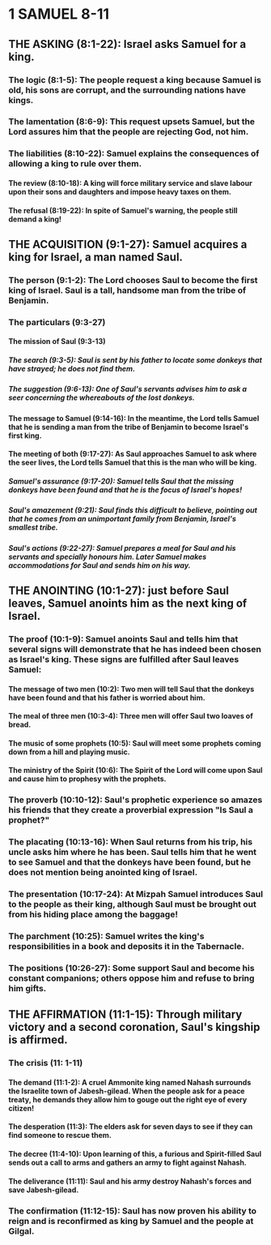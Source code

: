 ---
---
# 1 SAMUEL 8-11 
## THE ASKING (8:1-22): Israel asks Samuel for a king. 
###  The logic (8:1-5): The people request a king because Samuel is old, his sons are corrupt, and the surrounding nations have kings. 
###  The lamentation (8:6-9): This request upsets Samuel, but the Lord assures him that the people are rejecting God, not him. 
###  The liabilities (8:10-22): Samuel explains the consequences of allowing a king to rule over them. 
####  The review (8:10-18): A king will force military service and slave labour upon their sons and daughters and impose heavy taxes on them. 
####  The refusal (8:19-22): In spite of Samuel\'s warning, the people still demand a king! 
## THE ACQUISITION (9:1-27): Samuel acquires a king for Israel, a man named Saul. 
###  The person (9:1-2): The Lord chooses Saul to become the first king of Israel. Saul is a tall, handsome man from the tribe of Benjamin. 
###  The particulars (9:3-27) 
####  The mission of Saul (9:3-13) 
#####  The search (9:3-5): Saul is sent by his father to locate some donkeys that have strayed; he does not find them. 
#####  The suggestion (9:6-13): One of Saul\'s servants advises him to ask a seer concerning the whereabouts of the lost donkeys. 
####  The message to Samuel (9:14-16): In the meantime, the Lord tells Samuel that he is sending a man from the tribe of Benjamin to become Israel\'s first king. 
####  The meeting of both (9:17-27): As Saul approaches Samuel to ask where the seer lives, the Lord tells Samuel that this is the man who will be king. 
#####  Samuel\'s assurance (9:17-20): Samuel tells Saul that the missing donkeys have been found and that he is the focus of Israel\'s hopes! 
#####  Saul\'s amazement (9:21): Saul finds this difficult to believe, pointing out that he comes from an unimportant family from Benjamin, Israel\'s smallest tribe. 
#####  Saul\'s actions (9:22-27): Samuel prepares a meal for Saul and his servants and specially honours him. Later Samuel makes accommodations for Saul and sends him on his way. 
## THE ANOINTING (10:1-27): just before Saul leaves, Samuel anoints him as the next king of Israel. 
###  The proof (10:1-9): Samuel anoints Saul and tells him that several signs will demonstrate that he has indeed been chosen as Israel\'s king. These signs are fulfilled after Saul leaves Samuel: 
####  The message of two men (10:2): Two men will tell Saul that the donkeys have been found and that his father is worried about him. 
####  The meal of three men (10:3-4): Three men will offer Saul two loaves of bread. 
####  The music of some prophets (10:5): Saul will meet some prophets coming down from a hill and playing music. 
####  The ministry of the Spirit (10:6): The Spirit of the Lord will come upon Saul and cause him to prophesy with the prophets. 
###  The proverb (10:10-12): Saul\'s prophetic experience so amazes his friends that they create a proverbial expression \"Is Saul a prophet?\" 
###  The placating (10:13-16): When Saul returns from his trip, his uncle asks him where he has been. Saul tells him that he went to see Samuel and that the donkeys have been found, but he does not mention being anointed king of Israel. 
###  The presentation (10:17-24): At Mizpah Samuel introduces Saul to the people as their king, although Saul must be brought out from his hiding place among the baggage! 
###  The parchment (10:25): Samuel writes the king\'s responsibilities in a book and deposits it in the Tabernacle. 
###  The positions (10:26-27): Some support Saul and become his constant companions; others oppose him and refuse to bring him gifts. 
## THE AFFIRMATION (11:1-15): Through military victory and a second coronation, Saul\'s kingship is affirmed. 
###  The crisis (11: 1-11) 
####  The demand (11:1-2): A cruel Ammonite king named Nahash surrounds the Israelite town of Jabesh-gilead. When the people ask for a peace treaty, he demands they allow him to gouge out the right eye of every citizen! 
####  The desperation (11:3): The elders ask for seven days to see if they can find someone to rescue them. 
####  The decree (11:4-10): Upon learning of this, a furious and Spirit-filled Saul sends out a call to arms and gathers an army to fight against Nahash. 
####  The deliverance (11:11): Saul and his army destroy Nahash\'s forces and save Jabesh-gilead. 
###  The confirmation (11:12-15): Saul has now proven his ability to reign and is reconfirmed as king by Samuel and the people at Gilgal. 
